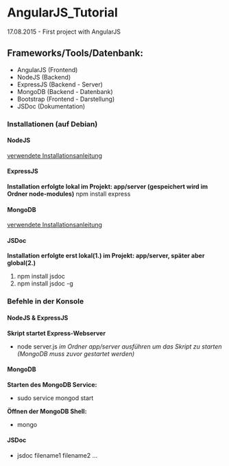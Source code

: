 # AngularJS_Tutorial
17.08.2015 - First project with AngularJS

## Frameworks/Tools/Datenbank:

- AngularJS (Frontend)
- NodeJS    (Backend)
- ExpressJS (Backend - Server)
- MongoDB   (Backend - Datenbank)
- Bootstrap (Frontend - Darstellung)
- JSDoc     (Dokumentation)

### Installationen (auf Debian)

#### NodeJS

[verwendete Installationsanleitung](https://github.com/joyent/node/wiki/installing-node.js-via-package-manager)

#### ExpressJS

**Installation erfolgte lokal im Projekt: app/server (gespeichert wird im Ordner node-modules)**
npm install express

#### MongoDB

[verwendete Installationsanleitung](http://docs.mongodb.org/manual/tutorial/install-mongodb-on-debian/)

#### JSDoc

**Installation erfolgte erst lokal(1.) im Projekt: app/server, später aber global(2.)**

1. npm install jsdoc
2. npm install jsdoc -g

### Befehle in der Konsole

#### NodeJS & ExpressJS

**Skript startet Express-Webserver**
* node server.js *im Ordner app/server ausführen um das Skript zu starten (MongoDB muss zuvor gestartet werden)*

#### MongoDB

**Starten des MongoDB Service:**
* sudo service mongod start

**Öffnen der MongoDB Shell:**
* mongo

#### JSDoc

* jsdoc filename1 filename2 ...







